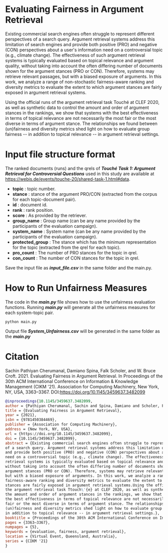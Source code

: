 # Evaluating Fairness in Argument Retrieval

Existing commercial search engines often struggle to represent different perspectives of a search query. Argument retrieval systems address this limitation of search engines and provide both positive (PRO) and negative (CON) perspectives about a user's information need on a controversial topic (e.g., climate change). The effectiveness of such argument retrieval systems is typically evaluated based on topical relevance and argument quality, without taking into account the often differing number of documents shown for the argument stances (PRO or CON). Therefore, systems may retrieve relevant passages, but with a biased exposure of arguments. In this work, we analyze a range of non-stochastic fairness-aware ranking and diversity metrics to evaluate the extent to which argument stances are fairly exposed in argument retrieval systems.

Using the official runs of the argument retrieval task Touché at CLEF 2020, as well as synthetic data to control the amount and order of argument stances in the rankings, we show that systems with the best effectiveness in terms of topical relevance are not necessarily the most fair or the most diverse in terms of argument stance. The relationships we found between (un)fairness and diversity metrics shed light on how to evaluate group fairness -- in addition to topical relevance -- in argument retrieval settings.

# Input file structure format

The ranked documents (runs) and the qrels of **_Touché Task 1: Argument Retrieval for Controversial Questions_** used in this study are available at https://webis.de/events/touche-20/shared-task-1.html#data.

- **topic** : topic number.
- **stance** : stance of the argument PRO/CON (extracted from the corpus for each topic-document pair).
- **id** : document id.
- **rank** : rank position.
- **score** : As provided by the retriever.
- **group_name** : Group name (can be any name provided by the participants of the evaluation campaign).
- **system_name** : System name (can be any name provided by the participants of the evaluation campaign).
- **protected_group** : The stance which has the minimum representation for the topic (extracted from the qrel for each topic).
- **pro_count** : The number of PRO stances for the topic in qrel.
- **con_count** : The number of CON stances for the topic in qrel.

Save the input file as **_input_file.csv_** in the same folder and the main.py.

# How to Run Unfairness Measures

The code in the **_main.py_** file shows how to use the unfairness evaluation functions. Running **_main.py_** will generate all the unfairness measures for each system-topic pair. 

`python main.py`

Output file **_System_Unfairness.csv_** will be generated in the same folder as the **_main.py_**


# Citation

Sachin Pathiyan Cherumanal, Damiano Spina, Falk Scholer, and W. Bruce Croft. 2021. Evaluating Fairness in Argument Retrieval. In Proceedings of the 30th ACM International Conference on Information & Knowledge Management (CIKM '21). Association for Computing Machinery, New York, NY, USA, 3363–3367. DOI:https://doi.org/10.1145/3459637.3482099

```bibtex
@inproceedings{10.1145/3459637.3482099,
author = {Pathiyan Cherumanal, Sachin and Spina, Damiano and Scholer, Falk and Croft, W. Bruce},
title = {Evaluating Fairness in Argument Retrieval},
year = {2021},
isbn = {9781450384469},
publisher = {Association for Computing Machinery},
address = {New York, NY, USA},
url = {https://doi.org/10.1145/3459637.3482099},
doi = {10.1145/3459637.3482099},
abstract = {Existing commercial search engines often struggle to represent different perspectives
of a search query. Argument retrieval systems address this limitation of search engines
and provide both positive (PRO) and negative (CON) perspectives about a user's information
need on a controversial topic (e.g., climate change). The effectiveness of such argument
retrieval systems is typically evaluated based on topical relevance and argument quality,
without taking into account the often differing number of documents shown for the
argument stances (PRO or CON). Therefore, systems may retrieve relevant passages,
but with a biased exposure of arguments. In this work, we analyze a range of non-stochastic
fairness-aware ranking and diversity metrics to evaluate the extent to which argument
stances are fairly exposed in argument retrieval systems.Using the official runs of
the argument retrieval task Ttouch\'{e} at CLEF 2020, as well as synthetic data to control
the amount and order of argument stances in the rankings, we show that systems with
the best effectiveness in terms of topical relevance are not necessarily the most
fair or the most diverse in terms of argument stance. The relationships we found between
(un)fairness and diversity metrics shed light on how to evaluate group fairness --
in addition to topical relevance -- in argument retrieval settings.},
booktitle = {Proceedings of the 30th ACM International Conference on Information &amp; Knowledge Management},
pages = {3363–3367},
numpages = {5},
keywords = {evaluation, fairness, argument retrieval},
location = {Virtual Event, Queensland, Australia},
series = {CIKM '21}
}
```
